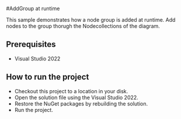 #AddGroup at runtime

This sample demonstrates how a node group is added at runtime. Add nodes to the group thorugh the Nodecollections of the diagram.

## Prerequisites

* Visual Studio 2022

## How to run the project

* Checkout this project to a location in your disk.
* Open the solution file using the Visual Studio 2022.
* Restore the NuGet packages by rebuilding the solution.
* Run the project.
